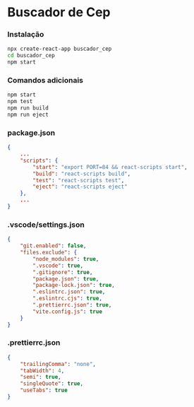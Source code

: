 # Buscador de Cep

### Instalação

```sh
npx create-react-app buscador_cep
cd buscador_cep
npm start
```

### Comandos adicionais

```sh
npm start
npm test
npm run build
npm run eject
```

### package.json

```json
{
	...
	"scripts": {
		"start": "export PORT=84 && react-scripts start",
		"build": "react-scripts build",
		"test": "react-scripts test",
		"eject": "react-scripts eject"
	},
	...
}
```

### .vscode/settings.json

```json
{
	"git.enabled": false,
	"files.exclude": {
		"node_modules": true,
		".vscode": true,
		".gitignore": true,
		"package.json": true,
		"package-lock.json": true,
		".eslintrc.json": true,
		".eslintrc.cjs": true,
		".prettierrc.json": true,
		"vite.config.js": true
	}
}
```

### .prettierrc.json

```json
{
	"trailingComma": "none",
	"tabWidth": 4,
	"semi": true,
	"singleQuote": true,
	"useTabs": true
}
```
